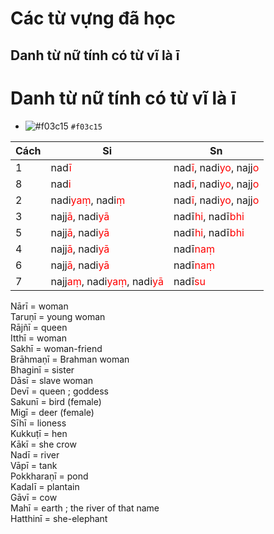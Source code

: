# Các từ vựng đã học

## Danh từ nữ tính có từ vĩ là ī

# Danh từ nữ tính có từ vĩ là ī
- ![#f03c15](https://placehold.it/150/ffffff/ff0000?text=hello) `#f03c15`

| Cách | Si | Sn |
| ----- | ----- | ----- |
| 1 | nad<span style="color:red">ī</span> | nad<span style="color:red">ī</span>, nadi<span style="color:red">yo</span>, najj<span style="color:red">o</span> |
| 8 | nad<span style="color:red">i</span> | nad<span style="color:red">ī</span>, nadi<span style="color:red">yo</span>, najj<span style="color:red">o</span> |
| 2 | nadi<span style="color:red">yaṃ</span>, nadi<span style="color:red">ṃ</span> | nad<span style="color:red">ī</span>, nadi<span style="color:red">yo</span>, najj<span style="color:red">o</span> |
| 3 | najj<span style="color:red">ā</span>, nadi<span style="color:red">yā</span> | nadī<span style="color:red">hi</span>, nadī<span style="color:red">bhi</span> |
| 5 | najj<span style="color:red">ā</span>, nadi<span style="color:red">yā</span> | nadī<span style="color:red">hi</span>, nadī<span style="color:red">bhi</span> |
| 4 | najj<span style="color:red">ā</span>, nadi<span style="color:red">yā</span> | nadī<span style="color:red">naṃ</span> |
| 6 | najj<span style="color:red">ā</span>, nadi<span style="color:red">yā</span> | nadī<span style="color:red">naṃ</span> |
| 7 | najj<span style="color:red">aṃ</span>, nadi<span style="color:red">yaṃ</span>, nadi<span style="color:red">yā</span> | nadī<span style="color:red">su</span> |


Nārī = woman  
Taruṇī = young woman  
Rājñī = queen  
Itthī = woman  
Sakhī = woman-friend  
Brāhmaṇī = Brahman woman  
Bhaginī = sister  
Dāsī = slave woman  
Devī = queen ; goddess  
Sakunī = bird (female)  
Migī = deer (female)  
Sīhī = lioness  
Kukkuṭī = hen  
Kākī = she crow  
Nadī = river  
Vāpī = tank  
Pokkharaṇī = pond  
Kadalī = plantain  
Gāvī = cow  
Mahī = earth ; the river of that name  
Hatthinī = she-elephant  
